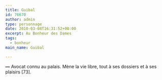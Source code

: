 ```yaml
---
title: Guibal
id: 76670
author: admin
type: personnage
date: 2010-03-08T16:31:52+00:00
excerpt: Au Bonheur des Dames
tags:
  - bonheur
main_name: Guibal

---
```

**—** Avocat connu au palais. Mène la vie libre, tout à ses dossiers et à ses plaisirs [73]. 